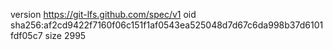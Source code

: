 version https://git-lfs.github.com/spec/v1
oid sha256:af2cd9422f7160f06c151f1af0543ea525048d7d67c6da998b37d6101fdf05c7
size 2995
